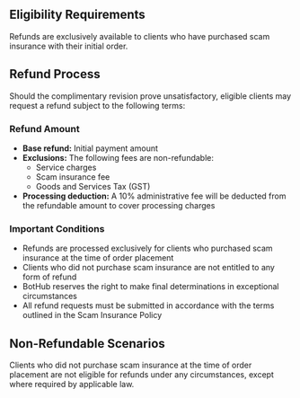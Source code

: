 ## Eligibility Requirements

Refunds are exclusively available to clients who have purchased scam insurance with their initial order.

## Refund Process

Should the complimentary revision prove unsatisfactory, eligible clients may request a refund subject to the following terms:

### Refund Amount

- **Base refund:** Initial payment amount
- **Exclusions:** The following fees are non-refundable:
  - Service charges
  - Scam insurance fee
  - Goods and Services Tax (GST)
- **Processing deduction:** A 10% administrative fee will be deducted from the refundable amount to cover processing charges

### Important Conditions

- Refunds are processed exclusively for clients who purchased scam insurance at the time of order placement
- Clients who did not purchase scam insurance are not entitled to any form of refund
- BotHub reserves the right to make final determinations in exceptional circumstances
- All refund requests must be submitted in accordance with the terms outlined in the Scam Insurance Policy

## Non-Refundable Scenarios

Clients who did not purchase scam insurance at the time of order placement are not eligible for refunds under any circumstances, except where required by applicable law.